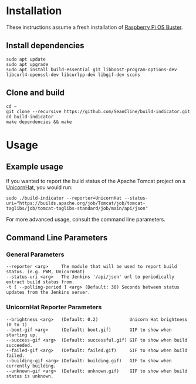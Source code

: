 # Installation #
These instructions assume a fresh installation of [Raspberry Pi OS Buster](https://www.raspberrypi.org/downloads/raspberry-pi-os/).

## Install dependencies ##
	sudo apt update
	sudo apt upgrade
	sudo apt install build-essential git libboost-program-options-dev libcurl4-openssl-dev libcurlpp-dev libgif-dev scons

## Clone and build ##
	cd ~
	git clone --recursive https://github.com/SeanCline/build-indicator.git
	cd build-indicator
	make dependencies && make

# Usage #

## Example usage ##

If you wanted to report the build status of the Apache Tomcat project on a [UnicornHat](http://shop.pimoroni.com/products/unicorn-hat), you would run:
	
	sudo ./build-indicator --reporter=UnicornHat --status-uri="https://builds.apache.org/job/Tomcat/job/tomcat-taglibs/job/tomcat-taglibs-standard/job/main/api/json"

For more advanced usage, consult the command line parameters.

## Command Line Parameters ##

### General Parameters ###

	--reporter <arg>     The module that will be used to report build status. (e.g. PWM, UnicornHat)
	--status-uri <arg>   The Jenkins '/api/json' url to periodically extract build status from.
	-t [ --polling-period ] <arg> (Default: 30) Seconds between status updates from the Jenkins server.

### UnicornHat Reporter Parameters ###

	--brightness <arg>   (Default: 0.2)            Unicorn Hat brightness (0 to 1)
	--boot-gif <arg>     (Default: boot.gif)       GIF to show when starting up.
	--success-gif <arg>  (Default: successful.gif) GIF to show when build succeeded.
	--failed-gif <arg>   (Default: failed.gif)     GIF to show when build failed.
	--building-gif <arg> (Default: building.gif)   GIF to show when currently building.
	--unknown-gif <arg>  (Default: unknown.gif)    GIF to show when build status is unknown.
